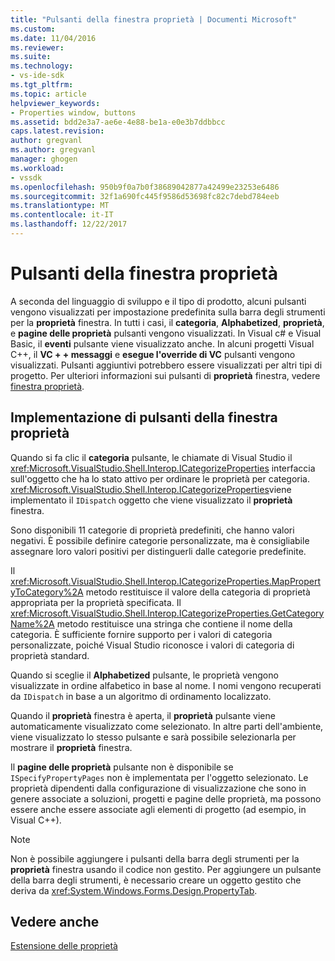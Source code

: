 ```yaml
---
title: "Pulsanti della finestra proprietà | Documenti Microsoft"
ms.custom: 
ms.date: 11/04/2016
ms.reviewer: 
ms.suite: 
ms.technology:
- vs-ide-sdk
ms.tgt_pltfrm: 
ms.topic: article
helpviewer_keywords:
- Properties window, buttons
ms.assetid: bdd2e3a7-ae6e-4e88-be1a-e0e3b7ddbbcc
caps.latest.revision: 
author: gregvanl
ms.author: gregvanl
manager: ghogen
ms.workload:
- vssdk
ms.openlocfilehash: 950b9f0a7b0f38689042877a42499e23253e6486
ms.sourcegitcommit: 32f1a690fc445f9586d53698fc82c7debd784eeb
ms.translationtype: MT
ms.contentlocale: it-IT
ms.lasthandoff: 12/22/2017
---
```

# <a name="properties-window-buttons"></a>Pulsanti della finestra proprietà
A seconda del linguaggio di sviluppo e il tipo di prodotto, alcuni pulsanti vengono visualizzati per impostazione predefinita sulla barra degli strumenti per la **proprietà** finestra. In tutti i casi, il **categoria**, **Alphabetized**, **proprietà**, e **pagine delle proprietà** pulsanti vengono visualizzati. In Visual c# e Visual Basic, il **eventi** pulsante viene visualizzato anche. In alcuni progetti Visual C++, il **VC + + messaggi** e **esegue l'override di VC** pulsanti vengono visualizzati. Pulsanti aggiuntivi potrebbero essere visualizzati per altri tipi di progetto. Per ulteriori informazioni sui pulsanti di **proprietà** finestra, vedere [finestra proprietà](../../ide/reference/properties-window.md).  
  
## <a name="implementation-of-properties-window-buttons"></a>Implementazione di pulsanti della finestra proprietà  
 Quando si fa clic il **categoria** pulsante, le chiamate di Visual Studio il <xref:Microsoft.VisualStudio.Shell.Interop.ICategorizeProperties> interfaccia sull'oggetto che ha lo stato attivo per ordinare le proprietà per categoria. <xref:Microsoft.VisualStudio.Shell.Interop.ICategorizeProperties>viene implementato il `IDispatch` oggetto che viene visualizzato il **proprietà** finestra.  
  
 Sono disponibili 11 categorie di proprietà predefiniti, che hanno valori negativi. È possibile definire categorie personalizzate, ma è consigliabile assegnare loro valori positivi per distinguerli dalle categorie predefinite.  
  
 Il <xref:Microsoft.VisualStudio.Shell.Interop.ICategorizeProperties.MapPropertyToCategory%2A> metodo restituisce il valore della categoria di proprietà appropriata per la proprietà specificata. Il <xref:Microsoft.VisualStudio.Shell.Interop.ICategorizeProperties.GetCategoryName%2A> metodo restituisce una stringa che contiene il nome della categoria. È sufficiente fornire supporto per i valori di categoria personalizzate, poiché Visual Studio riconosce i valori di categoria di proprietà standard.  
  
 Quando si sceglie il **Alphabetized** pulsante, le proprietà vengono visualizzate in ordine alfabetico in base al nome. I nomi vengono recuperati da `IDispatch` in base a un algoritmo di ordinamento localizzato.  
  
 Quando il **proprietà** finestra è aperta, il **proprietà** pulsante viene automaticamente visualizzato come selezionato. In altre parti dell'ambiente, viene visualizzato lo stesso pulsante e sarà possibile selezionarla per mostrare il **proprietà** finestra.  
  
 Il **pagine delle proprietà** pulsante non è disponibile se `ISpecifyPropertyPages` non è implementata per l'oggetto selezionato. Le proprietà dipendenti dalla configurazione di visualizzazione che sono in genere associate a soluzioni, progetti e pagine delle proprietà, ma possono essere anche essere associate agli elementi di progetto (ad esempio, in Visual C++).  
  
> [!NOTE]
>  Non è possibile aggiungere i pulsanti della barra degli strumenti per la **proprietà** finestra usando il codice non gestito. Per aggiungere un pulsante della barra degli strumenti, è necessario creare un oggetto gestito che deriva da <xref:System.Windows.Forms.Design.PropertyTab>.  
  
## <a name="see-also"></a>Vedere anche  
 [Estensione delle proprietà](../../extensibility/internals/extending-properties.md)